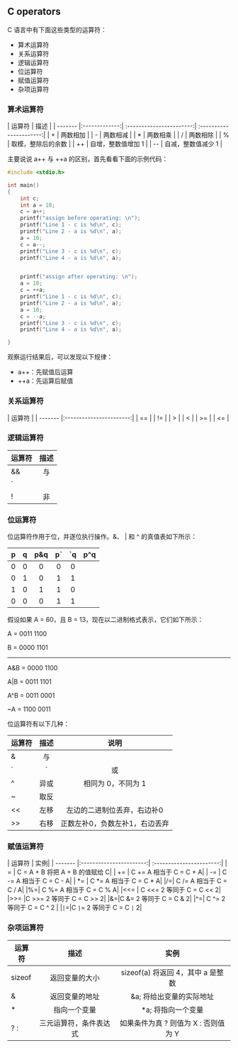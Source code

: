## C operators

C 语言中有下面这些类型的运算符：
+ 算术运算符
+ 关系运算符
+ 逻辑运算符
+ 位运算符
+ 赋值运算符
+ 杂项运算符


### 算术运算符

| 运算符            | 描述       | 
| -------    |:-------------:| :-----------------------:| :----------------------:|
| +    | 两数相加       | 
| -   | 两数相减         |
| *    | 两数相乘        | 
| /    | 两数相除       | 
| %    |  取模，整除后的余数            |
| ++   |  自增，整数值增加 1       |
| --   |  自减，整数值减少 1           |

主要说说 a++ 与 ++a 的区别，首先看看下面的示例代码：
```c
#include <stdio.h>

int main()
{
    int c;
    int a = 10;
    c = a++;
    printf("assign before operating: \n");
    printf("Line 1 - c is %d\n", c);
    printf("Line 2 - a is %d\n", a);
    a = 10;
    c = a--;
    printf("Line 3 - c is %d\n", c);
    printf("Line 4 - a is %d\n", a);    


    printf("assign after operating: \n");
    a = 10;
    c = ++a;
    printf("Line 1 - c is %d\n", c);
    printf("Line 2 - a is %d\n", a);
    a = 10;
    c = --a;
    printf("Line 3 - c is %d\n", c);
    printf("Line 4 - a is %d\n", a);  

}
```
观察运行结果后，可以发现以下规律：

+ a++：先赋值后运算
+ ++a：先运算后赋值

### 关系运算符

| 运算符            |
| -------    |:-----------------------:| 
| ==    | 
| !=  | 
| >   |
| <    | 
| >=    | 
| <=   | 


### 逻辑运算符

| 运算符            | 描述|
| -------    |:-----------------------:| 
| &&    | 与|
| `||`  | 或|
| !  | 非|


### 位运算符

位运算符作用于位，并逐位执行操作。&、 | 和 ^ 的真值表如下所示：

| p  | q | p&q|p`|`q |p^q|
| -------    |:-------------:| :----------------------:|:----------------------:|:-----------------------:| :----------------------:|
| 0    | 0      | 0|0|0|
| 0   | 1         |0|1|1|
| 1    | 0        |1|1|0|
| 0    | 0       |0|1|1|
假设如果 A = 60，且 B = 13，现在以二进制格式表示，它们如下所示：

A = 0011 1100

B = 0000 1101

-----------------

A&B = 0000 1100

A|B = 0011 1101

A^B = 0011 0001

~A  = 1100 0011

位运算符有以下几种：

| 运算符            | 描述|说明|
| -------    |:-----------------------:| :-----------------------:| 
| &  | 与|
| `|`  | 或|
| ^  | 异或| 相同为 0，不同为 1
| ~ | 取反|
|<<| 左移|左边的二进制位丢弃，右边补0
|>>| 右移|正数左补0，负数左补1，右边丢弃


### 赋值运算符

| 运算符            | 实例|
| -------    |:-----------------------:| :-----------------------:| 
| =  | C = A + B 将把 A + B 的值赋给 C|
| += | C += A 相当于 C = C + A|
| -=  | C -= A 相当于 C = C - A| 
| *= | C *= A 相当于 C = C * A|
|/=| C /= A 相当于 C = C / A|
|%=| C %= A 相当于 C = C % A|
|<<= |	C <<= 2 等同于 C = C << 2|
|>>= |C >>= 2 等同于 C = C >> 2|
|&=|C &= 2 等同于 C = C & 2|
|^=|	C ^= 2 等同于 C = C ^ 2 |
|`|`=|C `|`= 2 等同于 C = C `|` 2|

### 杂项运算符
| 运算符            | 描述|实例|
| -------    |:-----------------------:| :-----------------------:| 
| sizeof  | 返回变量的大小|sizeof(a) 将返回 4，其中 a 是整数
| &  | 返回变量的地址|	&a; 将给出变量的实际地址
| *  | 	指向一个变量| 	*a; 将指向一个变量
| ? :| 	三元运算符，条件表达式|	如果条件为真 ? 则值为 X : 否则值为 Y
